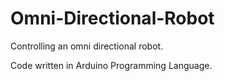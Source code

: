 # Omni-Directional-Robot
Controlling an omni directional robot.

Code written in Arduino Programming Language.


